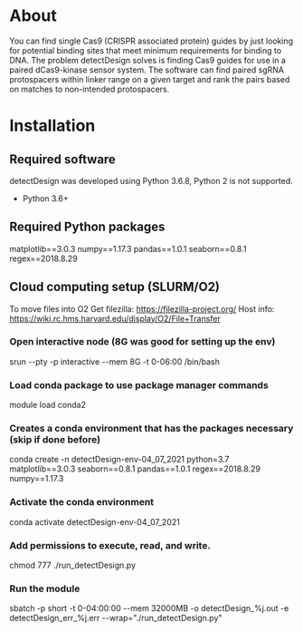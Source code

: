 # About
You can find single Cas9 (CRISPR associated protein) guides by just looking for potential binding sites that meet minimum requirements for binding to DNA. The problem detectDesign solves is finding Cas9 guides for use in a paired dCas9-kinase sensor system. The software can find paired sgRNA protospacers within linker range on a given target and rank the pairs based on matches to non-intended protospacers.


# Installation
## Required software
detectDesign was developed using Python 3.6.8, Python 2 is not supported.
- Python 3.6+


## Required Python packages
matplotlib==3.0.3
numpy==1.17.3
pandas==1.0.1 
seaborn==0.8.1 
regex==2018.8.29 


## Cloud computing setup (SLURM/O2)
To move files into O2
Get filezilla: https://filezilla-project.org/
Host info: https://wiki.rc.hms.harvard.edu/display/O2/File+Transfer

### Open interactive node (8G was good for setting up the env)
srun --pty -p interactive --mem 8G -t 0-06:00 /bin/bash

### Load conda package to use package manager commands
module load conda2

### Creates a conda environment that has the packages necessary (skip if done before)
conda create -n detectDesign-env-04_07_2021 python=3.7 matplotlib==3.0.3 seaborn==0.8.1 pandas==1.0.1 regex==2018.8.29 numpy==1.17.3

### Activate the conda environment
conda activate detectDesign-env-04_07_2021

### Add permissions to execute, read, and write.
chmod 777 ./run_detectDesign.py

### Run the module 
sbatch -p short -t 0-04:00:00 --mem 32000MB -o detectDesign_%j.out -e detectDesign_err_%j.err --wrap="./run_detectDesign.py"